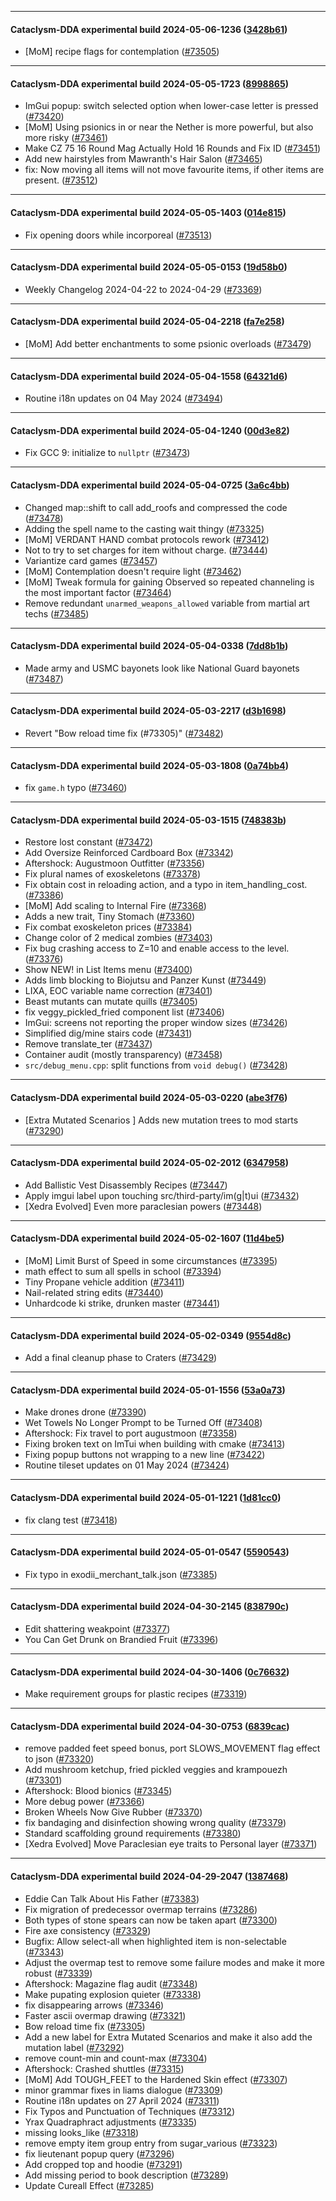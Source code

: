 
---

#### Cataclysm-DDA experimental build 2024-05-06-1236 ([3428b61](https://github.com/CleverRaven/Cataclysm-DDA/releases/tag/cdda-experimental-2024-05-06-1236))

* [MoM] recipe flags for contemplation ([#73505](https://github.com/CleverRaven/Cataclysm-DDA/pull/73505))

---

#### Cataclysm-DDA experimental build 2024-05-05-1723 ([8998865](https://github.com/CleverRaven/Cataclysm-DDA/releases/tag/cdda-experimental-2024-05-05-1723))

* ImGui popup: switch selected option when lower-case letter is pressed ([#73420](https://github.com/CleverRaven/Cataclysm-DDA/pull/73420))
* [MoM] Using psionics in or near the Nether is more powerful, but also more risky ([#73461](https://github.com/CleverRaven/Cataclysm-DDA/pull/73461))
* Make CZ 75 16 Round Mag Actually Hold 16 Rounds and Fix ID ([#73451](https://github.com/CleverRaven/Cataclysm-DDA/pull/73451))
* Add new hairstyles from Mawranth's Hair Salon ([#73465](https://github.com/CleverRaven/Cataclysm-DDA/pull/73465))
* fix: Now moving all items will not move favourite items, if other items are present. ([#73512](https://github.com/CleverRaven/Cataclysm-DDA/pull/73512))

---

#### Cataclysm-DDA experimental build 2024-05-05-1403 ([014e815](https://github.com/CleverRaven/Cataclysm-DDA/releases/tag/cdda-experimental-2024-05-05-1403))

* Fix opening doors while incorporeal ([#73513](https://github.com/CleverRaven/Cataclysm-DDA/pull/73513))

---

#### Cataclysm-DDA experimental build 2024-05-05-0153 ([19d58b0](https://github.com/CleverRaven/Cataclysm-DDA/releases/tag/cdda-experimental-2024-05-05-0153))

* Weekly Changelog 2024-04-22 to 2024-04-29 ([#73369](https://github.com/CleverRaven/Cataclysm-DDA/pull/73369))

---

#### Cataclysm-DDA experimental build 2024-05-04-2218 ([fa7e258](https://github.com/CleverRaven/Cataclysm-DDA/releases/tag/cdda-experimental-2024-05-04-2218))

* [MoM] Add better enchantments to some psionic overloads ([#73479](https://github.com/CleverRaven/Cataclysm-DDA/pull/73479))

---

#### Cataclysm-DDA experimental build 2024-05-04-1558 ([64321d6](https://github.com/CleverRaven/Cataclysm-DDA/releases/tag/cdda-experimental-2024-05-04-1558))

* Routine i18n updates on 04 May 2024 ([#73494](https://github.com/CleverRaven/Cataclysm-DDA/pull/73494))

---

#### Cataclysm-DDA experimental build 2024-05-04-1240 ([00d3e82](https://github.com/CleverRaven/Cataclysm-DDA/releases/tag/cdda-experimental-2024-05-04-1240))

* Fix GCC 9: initialize to `nullptr` ([#73473](https://github.com/CleverRaven/Cataclysm-DDA/pull/73473))

---

#### Cataclysm-DDA experimental build 2024-05-04-0725 ([3a6c4bb](https://github.com/CleverRaven/Cataclysm-DDA/releases/tag/cdda-experimental-2024-05-04-0725))

* Changed map::shift to call add_roofs and compressed the code ([#73478](https://github.com/CleverRaven/Cataclysm-DDA/pull/73478))
* Adding the spell name to the casting wait thingy ([#73325](https://github.com/CleverRaven/Cataclysm-DDA/pull/73325))
* [MoM] VERDANT HAND combat protocols rework ([#73412](https://github.com/CleverRaven/Cataclysm-DDA/pull/73412))
* Not to try to set charges for item without charge. ([#73444](https://github.com/CleverRaven/Cataclysm-DDA/pull/73444))
* Variantize card games ([#73457](https://github.com/CleverRaven/Cataclysm-DDA/pull/73457))
* [MoM] Contemplation doesn't require light ([#73462](https://github.com/CleverRaven/Cataclysm-DDA/pull/73462))
* [MoM] Tweak formula for gaining Observed so repeated channeling is the most important factor ([#73464](https://github.com/CleverRaven/Cataclysm-DDA/pull/73464))
* Remove redundant `unarmed_weapons_allowed` variable from martial art techs ([#73485](https://github.com/CleverRaven/Cataclysm-DDA/pull/73485))

---

#### Cataclysm-DDA experimental build 2024-05-04-0338 ([7dd8b1b](https://github.com/CleverRaven/Cataclysm-DDA/releases/tag/cdda-experimental-2024-05-04-0338))

* Made army and USMC bayonets look like National Guard bayonets ([#73487](https://github.com/CleverRaven/Cataclysm-DDA/pull/73487))

---

#### Cataclysm-DDA experimental build 2024-05-03-2217 ([d3b1698](https://github.com/CleverRaven/Cataclysm-DDA/releases/tag/cdda-experimental-2024-05-03-2217))

* Revert "Bow reload time fix (#73305)" ([#73482](https://github.com/CleverRaven/Cataclysm-DDA/pull/73482))

---

#### Cataclysm-DDA experimental build 2024-05-03-1808 ([0a74bb4](https://github.com/CleverRaven/Cataclysm-DDA/releases/tag/cdda-experimental-2024-05-03-1808))

* fix `game.h` typo ([#73460](https://github.com/CleverRaven/Cataclysm-DDA/pull/73460))

---

#### Cataclysm-DDA experimental build 2024-05-03-1515 ([748383b](https://github.com/CleverRaven/Cataclysm-DDA/releases/tag/cdda-experimental-2024-05-03-1515))

* Restore lost constant ([#73472](https://github.com/CleverRaven/Cataclysm-DDA/pull/73472))
* Add Oversize Reinforced Cardboard Box ([#73342](https://github.com/CleverRaven/Cataclysm-DDA/pull/73342))
* Aftershock: Augustmoon Outfitter ([#73356](https://github.com/CleverRaven/Cataclysm-DDA/pull/73356))
* Fix plural names of exoskeletons ([#73378](https://github.com/CleverRaven/Cataclysm-DDA/pull/73378))
* Fix obtain cost in reloading action, and a typo in item_handling_cost. ([#73386](https://github.com/CleverRaven/Cataclysm-DDA/pull/73386))
* [MoM] Add scaling to Internal Fire ([#73368](https://github.com/CleverRaven/Cataclysm-DDA/pull/73368))
* Adds a new trait, Tiny Stomach ([#73360](https://github.com/CleverRaven/Cataclysm-DDA/pull/73360))
* Fix combat exoskeleton prices ([#73384](https://github.com/CleverRaven/Cataclysm-DDA/pull/73384))
* Change color of 2 medical zombies ([#73403](https://github.com/CleverRaven/Cataclysm-DDA/pull/73403))
* Fix bug crashing access to Z=10 and enable access to the level. ([#73376](https://github.com/CleverRaven/Cataclysm-DDA/pull/73376))
* Show NEW! in List Items menu ([#73400](https://github.com/CleverRaven/Cataclysm-DDA/pull/73400))
* Adds limb blocking to Biojutsu and Panzer Kunst ([#73449](https://github.com/CleverRaven/Cataclysm-DDA/pull/73449))
* LIXA, EOC variable name correction ([#73401](https://github.com/CleverRaven/Cataclysm-DDA/pull/73401))
* Beast mutants can mutate quills ([#73405](https://github.com/CleverRaven/Cataclysm-DDA/pull/73405))
* fix veggy_pickled_fried component list ([#73406](https://github.com/CleverRaven/Cataclysm-DDA/pull/73406))
* ImGui: screens not reporting the proper window sizes ([#73426](https://github.com/CleverRaven/Cataclysm-DDA/pull/73426))
* Simplified dig/mine stairs code ([#73431](https://github.com/CleverRaven/Cataclysm-DDA/pull/73431))
* Remove translate_ter ([#73437](https://github.com/CleverRaven/Cataclysm-DDA/pull/73437))
* Container audit (mostly transparency) ([#73458](https://github.com/CleverRaven/Cataclysm-DDA/pull/73458))
* `src/debug_menu.cpp`: split functions from `void debug()` ([#73428](https://github.com/CleverRaven/Cataclysm-DDA/pull/73428))

---

#### Cataclysm-DDA experimental build 2024-05-03-0220 ([abe3f76](https://github.com/CleverRaven/Cataclysm-DDA/releases/tag/cdda-experimental-2024-05-03-0220))

* [Extra Mutated Scenarios ] Adds new mutation trees to mod starts  ([#73290](https://github.com/CleverRaven/Cataclysm-DDA/pull/73290))

---

#### Cataclysm-DDA experimental build 2024-05-02-2012 ([6347958](https://github.com/CleverRaven/Cataclysm-DDA/releases/tag/cdda-experimental-2024-05-02-2012))

* Add Ballistic Vest Disassembly Recipes ([#73447](https://github.com/CleverRaven/Cataclysm-DDA/pull/73447))
* Apply imgui label upon touching src/third-party/im(g|t)ui ([#73432](https://github.com/CleverRaven/Cataclysm-DDA/pull/73432))
* [Xedra Evolved] Even more paraclesian powers ([#73448](https://github.com/CleverRaven/Cataclysm-DDA/pull/73448))

---

#### Cataclysm-DDA experimental build 2024-05-02-1607 ([11d4be5](https://github.com/CleverRaven/Cataclysm-DDA/releases/tag/cdda-experimental-2024-05-02-1607))

* [MoM] Limit Burst of Speed in some circumstances ([#73395](https://github.com/CleverRaven/Cataclysm-DDA/pull/73395))
* math effect to sum all spells in school ([#73394](https://github.com/CleverRaven/Cataclysm-DDA/pull/73394))
* Tiny Propane vehicle addition ([#73411](https://github.com/CleverRaven/Cataclysm-DDA/pull/73411))
* Nail-related string edits ([#73440](https://github.com/CleverRaven/Cataclysm-DDA/pull/73440))
* Unhardcode ki strike, drunken master ([#73441](https://github.com/CleverRaven/Cataclysm-DDA/pull/73441))

---

#### Cataclysm-DDA experimental build 2024-05-02-0349 ([9554d8c](https://github.com/CleverRaven/Cataclysm-DDA/releases/tag/cdda-experimental-2024-05-02-0349))

* Add a final cleanup phase to Craters ([#73429](https://github.com/CleverRaven/Cataclysm-DDA/pull/73429))

---

#### Cataclysm-DDA experimental build 2024-05-01-1556 ([53a0a73](https://github.com/CleverRaven/Cataclysm-DDA/releases/tag/cdda-experimental-2024-05-01-1556))

* Make drones drone ([#73390](https://github.com/CleverRaven/Cataclysm-DDA/pull/73390))
* Wet Towels No Longer Prompt to be Turned Off ([#73408](https://github.com/CleverRaven/Cataclysm-DDA/pull/73408))
* Aftershock: Fix travel to port augustmoon ([#73358](https://github.com/CleverRaven/Cataclysm-DDA/pull/73358))
* Fixing broken text on ImTui when building with cmake ([#73413](https://github.com/CleverRaven/Cataclysm-DDA/pull/73413))
* Fixing popup buttons not wrapping to a new line ([#73422](https://github.com/CleverRaven/Cataclysm-DDA/pull/73422))
* Routine tileset updates on 01 May 2024 ([#73424](https://github.com/CleverRaven/Cataclysm-DDA/pull/73424))

---

#### Cataclysm-DDA experimental build 2024-05-01-1221 ([1d81cc0](https://github.com/CleverRaven/Cataclysm-DDA/releases/tag/cdda-experimental-2024-05-01-1221))

* fix clang test ([#73418](https://github.com/CleverRaven/Cataclysm-DDA/pull/73418))

---

#### Cataclysm-DDA experimental build 2024-05-01-0547 ([5590543](https://github.com/CleverRaven/Cataclysm-DDA/releases/tag/cdda-experimental-2024-05-01-0547))

* Fix typo in exodii_merchant_talk.json ([#73385](https://github.com/CleverRaven/Cataclysm-DDA/pull/73385))

---

#### Cataclysm-DDA experimental build 2024-04-30-2145 ([838790c](https://github.com/CleverRaven/Cataclysm-DDA/releases/tag/cdda-experimental-2024-04-30-2145))

* Edit shattering weakpoint ([#73377](https://github.com/CleverRaven/Cataclysm-DDA/pull/73377))
* You Can Get Drunk on Brandied Fruit ([#73396](https://github.com/CleverRaven/Cataclysm-DDA/pull/73396))

---

#### Cataclysm-DDA experimental build 2024-04-30-1406 ([0c76632](https://github.com/CleverRaven/Cataclysm-DDA/releases/tag/cdda-experimental-2024-04-30-1406))

* Make requirement groups for plastic recipes ([#73319](https://github.com/CleverRaven/Cataclysm-DDA/pull/73319))

---

#### Cataclysm-DDA experimental build 2024-04-30-0753 ([6839cac](https://github.com/CleverRaven/Cataclysm-DDA/releases/tag/cdda-experimental-2024-04-30-0753))

* remove padded feet speed bonus, port SLOWS_MOVEMENT flag effect to json ([#73320](https://github.com/CleverRaven/Cataclysm-DDA/pull/73320))
* Add mushroom ketchup, fried pickled veggies and krampouezh ([#73301](https://github.com/CleverRaven/Cataclysm-DDA/pull/73301))
* Aftershock: Blood bionics ([#73345](https://github.com/CleverRaven/Cataclysm-DDA/pull/73345))
* More debug power ([#73366](https://github.com/CleverRaven/Cataclysm-DDA/pull/73366))
* Broken Wheels Now Give Rubber ([#73370](https://github.com/CleverRaven/Cataclysm-DDA/pull/73370))
* fix bandaging and disinfection showing wrong quality ([#73379](https://github.com/CleverRaven/Cataclysm-DDA/pull/73379))
* Standard scaffolding ground requirements ([#73380](https://github.com/CleverRaven/Cataclysm-DDA/pull/73380))
* [Xedra Evolved] Move Paraclesian eye traits to Personal layer ([#73371](https://github.com/CleverRaven/Cataclysm-DDA/pull/73371))

---

#### Cataclysm-DDA experimental build 2024-04-29-2047 ([1387468](https://github.com/CleverRaven/Cataclysm-DDA/releases/tag/cdda-experimental-2024-04-29-2047))

* Eddie Can Talk About His Father ([#73383](https://github.com/CleverRaven/Cataclysm-DDA/pull/73383))
* Fix migration of predecessor overmap terrains ([#73286](https://github.com/CleverRaven/Cataclysm-DDA/pull/73286))
* Both types of stone spears can now be taken apart ([#73300](https://github.com/CleverRaven/Cataclysm-DDA/pull/73300))
* Fire axe consistency ([#73329](https://github.com/CleverRaven/Cataclysm-DDA/pull/73329))
* Bugfix: Allow select-all when highlighted item is non-selectable ([#73343](https://github.com/CleverRaven/Cataclysm-DDA/pull/73343))
* Adjust the overmap test to remove some failure modes and make it more robust ([#73339](https://github.com/CleverRaven/Cataclysm-DDA/pull/73339))
* Aftershock: Magazine flag audit ([#73348](https://github.com/CleverRaven/Cataclysm-DDA/pull/73348))
* Make pupating explosion quieter ([#73338](https://github.com/CleverRaven/Cataclysm-DDA/pull/73338))
* fix disappearing arrows ([#73346](https://github.com/CleverRaven/Cataclysm-DDA/pull/73346))
* Faster ascii overmap drawing ([#73321](https://github.com/CleverRaven/Cataclysm-DDA/pull/73321))
* Bow reload time fix ([#73305](https://github.com/CleverRaven/Cataclysm-DDA/pull/73305))
* Add a new label for Extra Mutated Scenarios and make it also add the mutation label ([#73292](https://github.com/CleverRaven/Cataclysm-DDA/pull/73292))
* remove count-min and count-max ([#73304](https://github.com/CleverRaven/Cataclysm-DDA/pull/73304))
* Aftershock: Crashed shuttles ([#73315](https://github.com/CleverRaven/Cataclysm-DDA/pull/73315))
* [MoM] Add TOUGH_FEET to the Hardened Skin effect ([#73307](https://github.com/CleverRaven/Cataclysm-DDA/pull/73307))
* minor grammar fixes in liams dialogue ([#73309](https://github.com/CleverRaven/Cataclysm-DDA/pull/73309))
* Routine i18n updates on 27 April 2024 ([#73311](https://github.com/CleverRaven/Cataclysm-DDA/pull/73311))
* Fix Typos and Punctuation of Techniques ([#73312](https://github.com/CleverRaven/Cataclysm-DDA/pull/73312))
* Yrax Quadraphract adjustments ([#73335](https://github.com/CleverRaven/Cataclysm-DDA/pull/73335))
* missing looks_like ([#73318](https://github.com/CleverRaven/Cataclysm-DDA/pull/73318))
* remove empty item group entry from sugar_various ([#73323](https://github.com/CleverRaven/Cataclysm-DDA/pull/73323))
* fix lieutenant popup query ([#73296](https://github.com/CleverRaven/Cataclysm-DDA/pull/73296))
* Add cropped top and hoodie ([#73291](https://github.com/CleverRaven/Cataclysm-DDA/pull/73291))
* Add missing period to book description ([#73289](https://github.com/CleverRaven/Cataclysm-DDA/pull/73289))
* Update Cureall Effect ([#73285](https://github.com/CleverRaven/Cataclysm-DDA/pull/73285))
